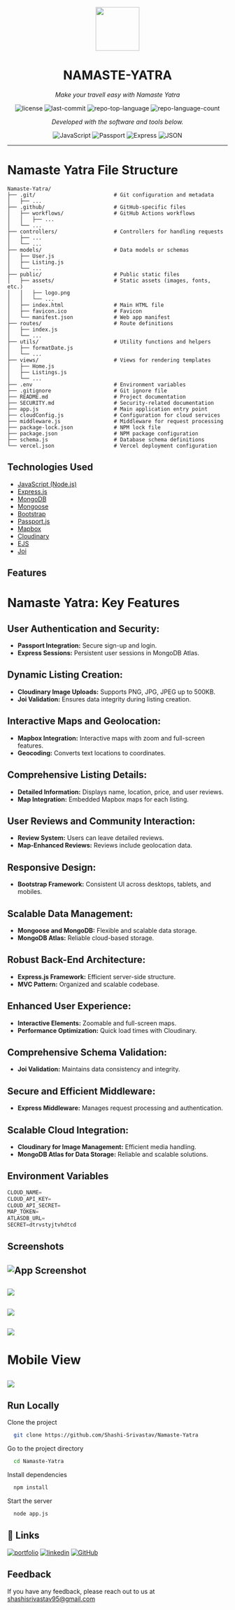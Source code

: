<p align="center">
  <img src="https://cdn-icons-png.flaticon.com/512/6295/6295417.png" width="100" />
</p>
<p align="center">
    <h1 align="center">NAMASTE-YATRA</h1>
</p>
<p align="center">
    <em>Make your travell easy with Namaste Yatra</em>
</p>
<p align="center">
	<img src="https://img.shields.io/github/license/Shashi-Srivastav/Namaste-Yatra?style=flat&color=0080ff" alt="license">
	<img src="https://img.shields.io/github/last-commit/Shashi-Srivastav/Namaste-Yatra?style=flat&logo=git&logoColor=white&color=0080ff" alt="last-commit">
	<img src="https://img.shields.io/github/languages/top/Shashi-Srivastav/Namaste-Yatra?style=flat&color=0080ff" alt="repo-top-language">
	<img src="https://img.shields.io/github/languages/count/Shashi-Srivastav/Namaste-Yatra?style=flat&color=0080ff" alt="repo-language-count">
<p>
<p align="center">
		<em>Developed with the software and tools below.</em>
</p>
<p align="center">
	<img src="https://img.shields.io/badge/JavaScript-F7DF1E.svg?style=flat&logo=JavaScript&logoColor=black" alt="JavaScript">
	<img src="https://img.shields.io/badge/Passport-34E27A.svg?style=flat&logo=Passport&logoColor=white" alt="Passport">
	<img src="https://img.shields.io/badge/Express-000000.svg?style=flat&logo=Express&logoColor=white" alt="Express">
	<img src="https://img.shields.io/badge/JSON-000000.svg?style=flat&logo=JSON&logoColor=white" alt="JSON">
</p>
<hr>

<div>


# Namaste Yatra File Structure

```plaintext
Namaste-Yatra/
├── .git/                         # Git configuration and metadata
│   ├── ...
├── .github/                      # GitHub-specific files
│   ├── workflows/                # GitHub Actions workflows
│   │   ├── ...
│   └── ...
├── controllers/                  # Controllers for handling requests
│   ├── ...
│   └── ...
├── models/                       # Data models or schemas
│   ├── User.js
│   ├── Listing.js
│   └── ...
├── public/                       # Public static files
│   ├── assets/                   # Static assets (images, fonts, etc.)
│   │   ├── logo.png
│   │   └── ...
│   ├── index.html                # Main HTML file
│   ├── favicon.ico               # Favicon
│   └── manifest.json             # Web app manifest
├── routes/                       # Route definitions
│   ├── index.js
│   └── ...
├── utils/                        # Utility functions and helpers
│   ├── formatDate.js
│   └── ...
├── views/                        # Views for rendering templates
│   ├── Home.js
│   ├── Listings.js
│   └── ...
├── .env                          # Environment variables
├── .gitignore                    # Git ignore file
├── README.md                     # Project documentation
├── SECURITY.md                   # Security-related documentation
├── app.js                        # Main application entry point
├── cloudConfig.js                # Configuration for cloud services
├── middleware.js                 # Middleware for request processing
├── package-lock.json             # NPM lock file
├── package.json                  # NPM package configuration
├── schema.js                     # Database schema definitions
└── vercel.json                   # Vercel deployment configuration
```

## Technologies Used

 - [JavaScript (Node.js)]()
 - [Express.js]()
 - [MongoDB]()
 - [Mongoose]()
 - [Bootstrap]()
 - [Passport.js]()
 - [Mapbox]()
 - [Cloudinary]()
 - [EJS]()
 - [Joi]()










## Features
# Namaste Yatra: Key Features

## User Authentication and Security:
- **Passport Integration:** Secure sign-up and login.
- **Express Sessions:** Persistent user sessions in MongoDB Atlas.

## Dynamic Listing Creation:
- **Cloudinary Image Uploads:** Supports PNG, JPG, JPEG up to 500KB.
- **Joi Validation:** Ensures data integrity during listing creation.

## Interactive Maps and Geolocation:
- **Mapbox Integration:** Interactive maps with zoom and full-screen features.
- **Geocoding:** Converts text locations to coordinates.

## Comprehensive Listing Details:
- **Detailed Information:** Displays name, location, price, and user reviews.
- **Map Integration:** Embedded Mapbox maps for each listing.

## User Reviews and Community Interaction:
- **Review System:** Users can leave detailed reviews.
- **Map-Enhanced Reviews:** Reviews include geolocation data.

## Responsive Design:
- **Bootstrap Framework:** Consistent UI across desktops, tablets, and mobiles.

## Scalable Data Management:
- **Mongoose and MongoDB:** Flexible and scalable data storage.
- **MongoDB Atlas:** Reliable cloud-based storage.

## Robust Back-End Architecture:
- **Express.js Framework:** Efficient server-side structure.
- **MVC Pattern:** Organized and scalable codebase.

## Enhanced User Experience:
- **Interactive Elements:** Zoomable and full-screen maps.
- **Performance Optimization:** Quick load times with Cloudinary.

## Comprehensive Schema Validation:
- **Joi Validation:** Maintains data consistency and integrity.

## Secure and Efficient Middleware:
- **Express Middleware:** Manages request processing and authentication.

## Scalable Cloud Integration:
- **Cloudinary for Image Management:** Efficient media handling.
- **MongoDB Atlas for Data Storage:** Reliable and scalable solutions.
## Environment Variables

```javascript
CLOUD_NAME=
CLOUD_API_KEY=
CLOUD_API_SECRET=
MAP_TOKEN=
ATLASDB_URL=
SECRET=dtrvstyjtvhdtcd
```


## Screenshots

![App Screenshot](https://github.com/Shashi-Srivastav/Namaste-Yatra/assets/119119389/21c1c9d1-9101-4235-bdd8-ec9380db50af)
---
![](https://github.com/Shashi-Srivastav/Namaste-Yatra/assets/119119389/5920edce-37c1-4814-82ef-c28b6999116d)
---
![](https://github.com/Shashi-Srivastav/Namaste-Yatra/assets/119119389/85c60a10-f1d6-4bf3-b66d-5a2272bafb0a)
---
![](https://github.com/Shashi-Srivastav/Namaste-Yatra/assets/119119389/732fa7c3-78db-4bf0-9f60-61a77d61edce)
---
# Mobile View

![](https://github.com/Shashi-Srivastav/Namaste-Yatra/assets/119119389/e2c1aca0-1be3-4d6d-8809-f5022233c7b6)
---


## Run Locally

Clone the project

```bash
  git clone https://github.com/Shashi-Srivastav/Namaste-Yatra
```

Go to the project directory

```bash
  cd Namaste-Yatra
```

Install dependencies

```bash
  npm install
```

Start the server

```bash
  node app.js
```


## 🔗 Links
[![portfolio](https://img.shields.io/badge/my_portfolio-000?style=for-the-badge&logo=ko-fi&logoColor=white)](https://shashi-srivastava.vercel.app/)
[![linkedin](https://img.shields.io/badge/linkedin-0A66C2?style=for-the-badge&logo=linkedin&logoColor=white)](https://www.linkedin.com/in/shashi-srivastava01/)
[![GitHub](https://img.shields.io/badge/github-1DA1F2?style=for-the-badge&logo=twitter&logoColor=white)](https://github.com/Shashi-Srivastav)


## Feedback

If you have any feedback, please reach out to us at shashisrivastav95@gmail.com


